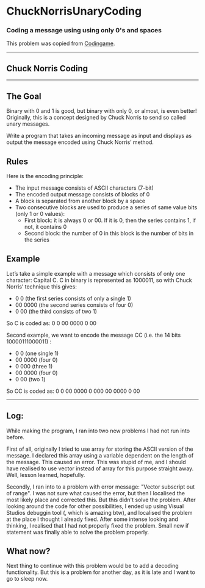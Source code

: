 # ChuckNorrisUnaryCoding

### Coding a message using using only 0's and spaces

This problem was copied from [Codingame](https://www.codingame.com/ide/puzzle/chuck-norris).

---

## Chuck Norris Coding

---

## The Goal

Binary with 0 and 1 is good, but binary with only 0, or almost, is even better! Originally, this is a concept designed by Chuck Norris to send so called unary messages.

Write a program that takes an incoming message as input and displays as output the message encoded using Chuck Norris’ method.

## Rules

Here is the encoding principle:

* The input message consists of ASCII characters (7-bit)
* The encoded output message consists of blocks of 0
* A block is separated from another block by a space
* Two consecutive blocks are used to produce a series of same value bits (only 1 or 0 values):
  * First block: it is always 0 or 00. If it is 0, then the series contains 1, if not, it contains 0
  * Second block: the number of 0 in this block is the number of bits in the series

## Example

Let’s take a simple example with a message which consists of only one character: Capital C. C in binary is represented as 1000011, so with Chuck Norris’ technique this gives:

* 0 0 (the first series consists of only a single 1)
* 00 0000 (the second series consists of four 0)
* 0 00 (the third consists of two 1)

So C is coded as: 0 0 00 0000 0 00

Second example, we want to encode the message CC (i.e. the 14 bits 10000111000011) :

* 0 0 (one single 1)
* 00 0000 (four 0)
* 0 000 (three 1)
* 00 0000 (four 0)
* 0 00 (two 1)

So CC is coded as: 0 0 00 0000 0 000 00 0000 0 00

---

## Log:

While making the program, I ran into two new problems I had not run into before.

First of all, originally I tried to use array for storing the ASCII version of the message. I declared this array using a variable dependent on the length of the message. This caused an error. This was stupid of me, and I should have realised to use vector instead of array for this purpose straight away. Well, lesson learned, hopefully.

Secondly, I ran into to a problem with error message: "Vector subscript out of range". I was not sure what caused the error, but then I localised the most likely place and corrected this. But this didn't solve the problem. After looking around the code for other possibilities, I ended up using Visual Studios debuggin tool (, which is amazing btw), and localised the problem at the place I thought I already fixed. After some intense looking and thinking, I realised that I had not properly fixed the problem. Small new if statement was finally able to solve the problem properly.

## What now?

Next thing to continue with this problem would be to add a decoding functionality. But this is a problem for another day, as it is late and I want to go to sleep now.
